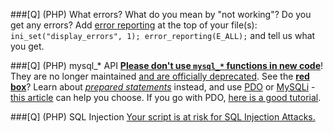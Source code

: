 ###[Q] (PHP) What errors?
What do you mean by "not working"? Do you get any errors? Add [error reporting](//php.net/manual/function.error-reporting.php) at the top of your file(s): `ini_set("display_errors", 1); error_reporting(E_ALL);` and tell us what you get.

###[Q] (PHP) mysql_* API
[**Please don't use `mysql_*` functions in new code**](//stackoverflow.com/q/12859942)! They are no longer maintained [and are officially deprecated](//wiki.php.net/rfc/mysql_deprecation). See the [**red box**](//php.net/manual/function.mysql-connect.php)? Learn about [*prepared statements*](//en.wikipedia.org/wiki/Prepared_statement) instead, and use [PDO](//php.net/pdo) or [MySQLi](//php.net/mysqli) - [this article](//php.net/manual/mysqlinfo.api.choosing.php) can help you choose. If you go with PDO, [here is a good tutorial](http://wiki.hashphp.org/PDO_Tutorial_for_MySQL_Developers).

###[Q] (PHP) SQL Injection
[Your script is at risk for SQL Injection Attacks.](//stackoverflow.com/q/60174)
